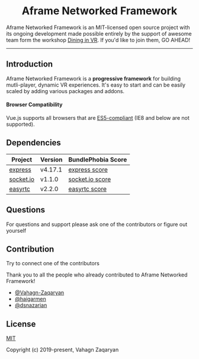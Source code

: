 <h1 align="center">Aframe Networked Framework</h1>

Aframe Networked Framework is an MIT-licensed open source project with its ongoing development made possible entirely by the support of awesome team form the workshop [Dining in VR](https://july.tumo.org/en/project/dining-in-vr). If you'd like to join them, GO AHEAD!

---

## Introduction

Aframe Networked Framework is a **progressive framework** for building mutli-player, dynamic VR experiences. It's easy to start and can be easily scaled by adding various packages and addons.

#### Browser Compatibility

Vue.js supports all browsers that are [ES5-compliant](http://kangax.github.io/compat-table/es5/) (IE8 and below are not supported).

## Dependencies

| Project | Version | BundlePhobia Score |
|---------|--------|-------------|
| [express]        | v4.17.1 | [express score] |
| [socket.io]      | v1.1.0 | [socket.io score] |
| [easyrtc]        | v2.2.0 | [easyrtc score] |

[express]: https://www.npmjs.com/package/express
[socket.io]: https://www.npmjs.com/package/socket.io
[easyrtc]: https://www.npmjs.com/package/easyrtc

[express score]: https://bundlephobia.com/result?p=express@4.17.1
[socket.io score]: https://bundlephobia.com/result?p=socket.io@2.2.0
[easyrtc score]: https://bundlephobia.com/result?p=easyrtc@1.1.0

## Questions

For questions and support please ask one of the contributors or figure out yourself

## Contribution

Try to connect one of the contributors

Thank you to all the people who already contributed to Aframe Networked Framework!

- [@Vahagn-Zaqaryan](https://github.com/Vahagn-Zaqaryan)
- [@haigarmen](https://github.com/haigarmen)
- [@dsnazarian](https://github.com/dsnazarian)

## License

[MIT](http://opensource.org/licenses/MIT)

Copyright (c) 2019-present, Vahagn Zaqaryan